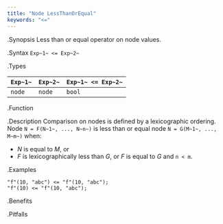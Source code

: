 ```yaml
---
title: "Node LessThanOrEqual"
keywords: "<="
---
```


.Synopsis
Less than or equal operator on node values.

.Syntax
`Exp~1~ <= Exp~2~`

.Types

| `Exp~1~` |  `Exp~2~` | `Exp~1~ <= Exp~2~`  |
| --- | --- | --- |
| `node`    |  `node`    | `bool`                |


.Function

.Description
Comparison on nodes is defined by a lexicographic ordering. Node `N = F(N~1~, ..., N~n~)` is less than or equal node 
`N = G(M~1~, ..., M~m~)` when:
*  _N_ is equal to _M_, or
*  _F_ is lexicographically less than _G_, or _F_ is equal to _G_ and `n < m`.

.Examples
```rascal-shell
"f"(10, "abc") <= "f"(10, "abc");
"f"(10) <= "f"(10, "abc");
```

.Benefits

.Pitfalls

